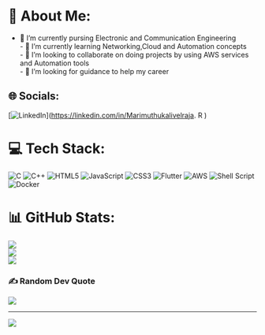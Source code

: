 # 💫 About Me:
- 🔭 I’m currently pursing Electronic and Communication Engineering<br>- 🌱 I’m currently learning Networking,Cloud and Automation concepts<br>- 👯 I’m looking to collaborate on doing projects by using AWS services and Automation tools<br>- 🤔 I’m looking for guidance to help my career


## 🌐 Socials:
[![LinkedIn](https://img.shields.io/badge/LinkedIn-%230077B5.svg?logo=linkedin&logoColor=white)](https://linkedin.com/in/Marimuthukalivelraja. R ) 

# 💻 Tech Stack:
![C](https://img.shields.io/badge/c-%2300599C.svg?style=for-the-badge&logo=c&logoColor=white) ![C++](https://img.shields.io/badge/c++-%2300599C.svg?style=for-the-badge&logo=c%2B%2B&logoColor=white) ![HTML5](https://img.shields.io/badge/html5-%23E34F26.svg?style=for-the-badge&logo=html5&logoColor=white) ![JavaScript](https://img.shields.io/badge/javascript-%23323330.svg?style=for-the-badge&logo=javascript&logoColor=%23F7DF1E) ![CSS3](https://img.shields.io/badge/css3-%231572B6.svg?style=for-the-badge&logo=css3&logoColor=white) ![Flutter](https://img.shields.io/badge/Flutter-%2302569B.svg?style=for-the-badge&logo=Flutter&logoColor=white) ![AWS](https://img.shields.io/badge/AWS-%23FF9900.svg?style=for-the-badge&logo=amazon-aws&logoColor=white) ![Shell Script](https://img.shields.io/badge/shell_script-%23121011.svg?style=for-the-badge&logo=gnu-bash&logoColor=white) ![Docker](https://img.shields.io/badge/docker-%230db7ed.svg?style=for-the-badge&logo=docker&logoColor=white)
# 📊 GitHub Stats:
![](https://github-readme-stats.vercel.app/api?username=Marimuthukalivelraja&theme=dark&hide_border=false&include_all_commits=false&count_private=false)<br/>
![](https://github-readme-streak-stats.herokuapp.com/?user=Marimuthukalivelraja&theme=dark&hide_border=false)<br/>
![](https://github-readme-stats.vercel.app/api/top-langs/?username=Marimuthukalivelraja&theme=dark&hide_border=false&include_all_commits=false&count_private=false&layout=compact)

### ✍️ Random Dev Quote
![](https://quotes-github-readme.vercel.app/api?type=horizontal&theme=radical)

---
[![](https://visitcount.itsvg.in/api?id=Marimuthukalivelraja&icon=0&color=0)](https://visitcount.itsvg.in)

<!-- Proudly created with GPRM ( https://gprm.itsvg.in ) -->